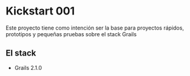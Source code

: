 # Kickstart 001

Este proyecto tiene como intención ser la base para proyectos rápidos, prototipos y pequeñas pruebas sobre el stack Grails

## El stack

- Grails 2.1.0